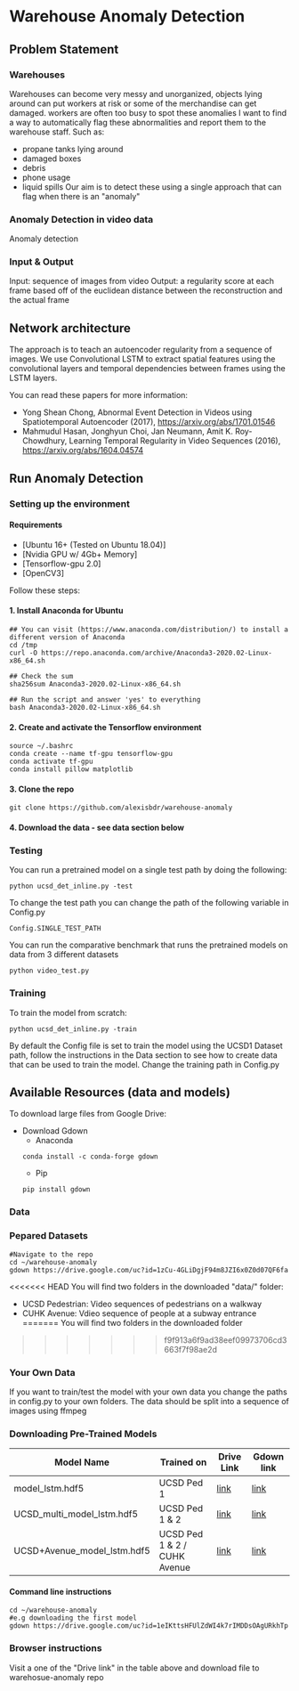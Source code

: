 # Warehouse Anomaly Detection

## Problem Statement
### Warehouses
Warehouses can become very messy and unorganized, objects lying around can put workers at risk or some of the merchandise can get damaged. workers are often too busy to spot these anomalies
I want to find a way to automatically flag these abnormalities and report them to the warehouse staff. Such as: 
- propane tanks lying around
- damaged boxes
- debris
- phone usage
- liquid spills
Our aim is to detect these using a single approach that can flag when there is an "anomaly"

### Anomaly Detection in video data
Anomaly detection

### Input & Output
Input: sequence of images from video
Output: a regularity score at each frame based off of the euclidean distance between the reconstruction and the actual frame

## Network architecture
The approach is to teach an autoencoder regularity from a sequence of images. We use Convolutional LSTM to extract spatial features using the convolutional layers and temporal dependencies between frames using the LSTM layers.

You can read these papers for more information: 
* Yong Shean Chong, Abnormal Event Detection in Videos using Spatiotemporal Autoencoder (2017), https://arxiv.org/abs/1701.01546
* Mahmudul Hasan, Jonghyun Choi, Jan Neumann, Amit K. Roy-Chowdhury, Learning Temporal Regularity in Video Sequences (2016), https://arxiv.org/abs/1604.04574


## Run Anomaly Detection
### Setting up the environment
#### Requirements
* [Ubuntu 16+ (Tested on Ubuntu 18.04)]
* [Nvidia GPU w/ 4Gb+ Memory]
* [Tensorflow-gpu 2.0]
* [OpenCV3]

Follow these steps:

#### 1. Install Anaconda for Ubuntu
```
## You can visit (https://www.anaconda.com/distribution/) to install a different version of Anaconda
cd /tmp
curl -O https://repo.anaconda.com/archive/Anaconda3-2020.02-Linux-x86_64.sh

## Check the sum 
sha256sum Anaconda3-2020.02-Linux-x86_64.sh

## Run the script and answer 'yes' to everything
bash Anaconda3-2020.02-Linux-x86_64.sh
```

#### 2. Create and activate the Tensorflow environment
```
source ~/.bashrc
conda create --name tf-gpu tensorflow-gpu
conda activate tf-gpu
conda install pillow matplotlib
```
#### 3. Clone the repo
```
git clone https://github.com/alexisbdr/warehouse-anomaly
```
#### 4. Download the data - see data section below

### Testing
You can run a pretrained model on a single test path by doing the following:
```
python ucsd_det_inline.py -test
```
To change the test path you can change the path of the following variable in Config.py
```
Config.SINGLE_TEST_PATH
```

You can run the comparative benchmark that runs the pretrained models on data from 3 different datasets
```
python video_test.py
```

### Training
To train the model from scratch:
```
python ucsd_det_inline.py -train
```
By default the Config file is set to train the model using the UCSD1 Dataset path, follow the instructions in the Data section to see how to create data that can be used to train the model. 
Change the training path in Config.py

## Available Resources (data and models)

To download large files from Google Drive:
* Download Gdown
    * Anaconda
    ```
    conda install -c conda-forge gdown
    ```
    * Pip
    ```
    pip install gdown
    ```

### Data

### Pepared Datasets

```
#Navigate to the repo
cd ~/warehouse-anomaly
gdown https://drive.google.com/uc?id=1zCu-4GLiDgjF94m8JZI6x0Z0d07QF6fa
```

<<<<<<< HEAD
You will find two folders in the downloaded "data/" folder:
* UCSD Pedestrian: Video sequences of pedestrians on a walkway
* CUHK Avenue: Vdieo sequence of people at a subway entrance
=======
You will find two folders in the downloaded folder
>>>>>>> f9f913a6f9ad38eef09973706cd3663f7f98ae2d

### Your Own Data

If you want to train/test the model with your own data you change the paths in config.py to your own folders. The data should be split into a sequence of images using ffmpeg

### Downloading Pre-Trained Models

Model Name  | Trained on | Drive Link | Gdown link
------------- | ------------- | -------------------------------- | --------------------------------
model_lstm.hdf5  | UCSD Ped 1 | [link](https://drive.google.com/open?id=1eIKttsHFUlZdWI4k7rIMDDsOAgURkhTp) | [link](https://drive.google.com/uc?id=1eIKttsHFUlZdWI4k7rIMDDsOAgURkhTp)
UCSD_multi_model_lstm.hdf5  | UCSD Ped 1 & 2 | [link](https://drive.google.com/open?id=19L5mcQk3CllZRfv3iIErdoVhNcX9s50m) | [link](https://drive.google.com/uc?id=19L5mcQk3CllZRfv3iIErdoVhNcX9s50m)
UCSD+Avenue_model_lstm.hdf5 | UCSD Ped 1 & 2 / CUHK Avenue | [link](https://drive.google.com/open?id=1BCTHVZc4FnjveEcxEVU9DIMgfwJdsjx9) | [link](https://drive.google.com/uc?id=1BCTHVZc4FnjveEcxEVU9DIMgfwJdsjx9)

#### Command line instructions

```
cd ~/warehouse-anomaly
#e.g downloading the first model
gdown https://drive.google.com/uc?id=1eIKttsHFUlZdWI4k7rIMDDsOAgURkhTp
```

### Browser instructions
Visit a one of the "Drive link" in the table above and download file to warehosue-anomaly repo
